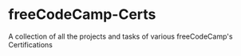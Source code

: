 # freeCodeCamp-Certs
A collection of all the projects and tasks of various freeCodeCamp's Certifications
